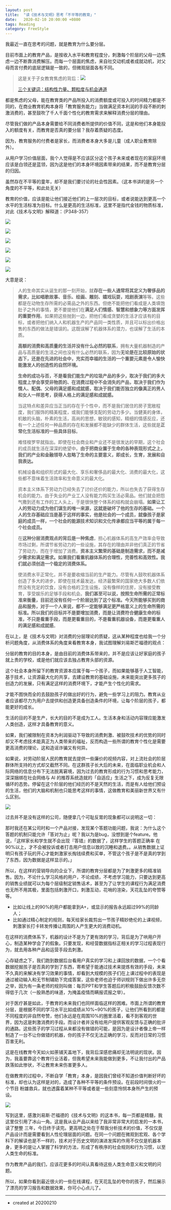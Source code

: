 ```yaml
---
layout: post
title:  "读《技术与文明》思考「不平等的教育」"
date:   2020-02-10 20:00:00 +0800
tags: Reading
category: FreeStyle
---
```


我最近一直在思考的问题，就是教育为什么要分层。

目前市面上的教育产品，是按收入水平和教育程度分，刺激每个阶层的父母一边焦虑一边不断靠消费解压。而每一个层面的焦虑，来自社交动机或者成就动机，对父母而言付费的底层逻辑是一致的，但微观层面各有不同。

> 这是关于子女教育焦虑的背后：![](https://img.ramywu.com/imgs/2020/02/5baf706aed7e40d7.png)
>
> [三个关键词：结构性力量、颗粒度与机会通道](https://mp.weixin.qq.com/s/aZ_ABIGJKMzc3XFmoVLoEw)

都是焦虑的父母，能在教育类的产品所投入的消费额度或可投入的时间精力都是不同的，在商业教育机构本身将「教育服务能力」当做满足资本利润的手段不断的刺激消费的，甚至鼓吹了千人千面个性化的教育需求来解释消费分层的理由。

尽管我们做的产品本身需要给不同消费者所提供的价值不同，这是和他们本身能投入的额度有关，而教育是否真的要分层？我存着质疑的态度。

因为，教育服务的付费者是家长，而消费者本身大多是儿童（成人职业教育除外）。

从用户学习价值层面，我个人觉得是不应该区分这个孩子未来或者现在的家庭环境应该是白领还是蓝领，因为这是他们的本身环境因素带来的结果，而不是教育分层的归因。

虽然存在不平等的童年，却不是我们要讨论的社会性因素。（这本书讲的是另一个角度的不平等，和此处无关）


教育的价值，应该是能让他们接近他们的上一层次的目标，或者说能达到更高一个水平的生活标准为目标。什么是更高的生活标准，这里不是指代金钱的物质标准，对此《技术与文明》解释道：（P348-357）

![](https://img.ramywu.com/imgs/2020/02/d4343f7a74651383.png)


![](https://img.ramywu.com/imgs/2020/02/47f0b291bc3ace85.jpg)

![](https://img.ramywu.com/imgs/2020/02/69d49888cb1d1ac2.jpg)

![](https://img.ramywu.com/imgs/2020/02/a2698c20ff22a7b2.jpg)

![](https://img.ramywu.com/imgs/2020/02/1bc762975fcce90f.jpg)

![](https://img.ramywu.com/imgs/2020/02/5c546407d9670d23.jpg)


大意是说：

> 人的生命其实从诞生的那一刻开始，就**存在一些人通常将其定义为奢侈品的需求，比如唱歌故事、音乐、绘画、雕刻、嬉戏玩耍，戏剧表演**等等。这些都是在动物生存所需的必需品之外的东西。但绝不能把他们看成是人类填饱肚子之外的事情，更不要提他们在**满足人们情感、智慧和想象力等方面发挥的重要作用**。如果把这些抛到一边，把他们看成贪婪的生活才应该有的目标，或者把他们纳入人和机器生产的产品同一类性质，并且可以标出价格出售的东西的做法是错误的。这既误解了机器体系的潜力，也误解了生活的本质。
> 
> **高额的消费和高质量的生活并没有什么必然的联系**，拥有大量机器制造的产品与高质量的生活之间也没有什么必然的联系，因为**无论是在比较原始的状态下，还是在先进的社会中，充实而幸福的生活的一个重要元素是令人愉快能激发人的创造性的自然环境。**
> 
> **生命的成功与否，不是看我们能生产的垃圾产品的多少，取决于我们的多大程度上学会享受非物质的、在消费过程中不会消失的产品，取决于我们作为情人、配偶、父母的满足感和成就感，取决于我们能否独立的像真正的男人和女人一样思考，获得人格上的满足感和成就感。**
> 
> 当这特点和差异应当正当的存在于个性中，而不是我们居住的房子宽敞程度，我们服饰的精美程度，或我们能够支配的劳动力多少。当健美的身体，机敏的头脑，朴素的生活，高尚的思想，敏锐的感知，精细的情感反应，还有一个上述任何一种品质的存在和发展都不能缺少的群体生活，这些就是**正常化生活标准的一些具体目标**。
> 
> 难怪梭罗早就指出。即使在社会商业和产业还不是很发达的早期，这个社会的成员就生活在深深的绝望中。**由于把商业置于生命的各种表现形式之上，我们的产业和金融领导人忽略了生命的主要意义，即成长，生育，发展和自我表达。**
>  
> 机械设备和组织形式的最大化、享乐和奢侈品的最大化、消费的最大化，这些都不意味着生活效率和生命意义的最大化。
> 
> 资本主义体系下劳动力已经失去了讨价还价的能力，所以也失去了获得生存机会的能力。由于失业的产业工人没有能力购买生活必需品。他们就会把怨气撒到还有工作的工人头上，于是很快整个体系的结构就会崩塌。**如果让工人的劳动力成为他们谋生的唯一来源，这就是破坏了他的生存的基础。一个人的生存基础应当是基于这样的事实，他是社会的一个成员，就像孩子是家庭的成员一样，一个社会的能源技术知识和文化传承都应当平等的属于每一个社会成员。**
> 
> 
> 在**这种分层消费观点的背后是一种焦虑**，担心机器体系的高生产效率会导致市场过剩，所谓节省劳动力的一些设施，其存在的理由并非他们真正的节省了劳动力，而在于增加了消费。**资本主义繁荣的基础是制造需求，而不是减少需求和满足需求。如果我们看重机器体系的合理性，完善性和高效性。我们就必须创造一个稳定的消费体系。**
> 
> 使消费水平正常化，并不是要收缩当前的生产能力。尽管有人鼓吹机器体系创造了多大的进步，即使在技术最发达，经济最繁荣的国家绝大多数人们依然没有充足的饮食，没有合格的卫生设施，没有像样的住房，没有接受教育，享受娱乐的足够手段和机会。**我们甚至可以说，按照生命所需的正常标准来衡量，目前还没有任何一个阶层达到了这个标准。今天所能够买到的商品和服务，对于一个人来说，都不一定能够满足更严格意义上的生命所需的标准。**所以**我们的目标并不是要增加消费，而是让消费符合健康生命的标准，不只是看重手段，而是更看重目的，不是看重机器设备，而是更看重人的满足感和成就感**。



在以上，是《技术与文明》对消费的分层理论的质疑，这从某种程度也给我一个分析问题角度，从消费体系的角度来看教育本身，我试图理解刘易斯芒福德的观点：

分层的教育的目的本身，是由目前的消费体系带来的，并不是应该让好家庭的孩子就上贵的学校，或是他们就应该去独占教育头部的资源。

这个社会本身所留下的教育资源本应属于每一个孩子，而如果能够基于人工智能，基于技术，让资源最大化的共享，去建设教育的基础设施，未来能突出更多孩子的创造力的发展，只有满足这样的消费环境下，才能产生个性化的需求。

才能不图快而全的去鼓励孩子的做出好的行为，避免一些学习上的阻力。教育从业者应该都尽力为用户去提供和创造更具备创造条件的环境，让每个阶层的孩子，都能更好的成长。

生活的目的不是生产，长大的目的不是成为工人。生活本身和活动内容理应能激发人类创造，这样才具备教育的意义。


如果，我们被限制在资本为利润驱动下导致的消费刺激、被鼓吹技术的优势的同时却又不考虑技术能真正为人类带来的福祉，反而构造一些所谓的教育个性化是需要更高消费的理论，这和造谣诈骗又有何异。


如果说，对劳动阶层人民的教育就去提供一些廉价的视频内容，对上流社会的阶层群体所支持的方式却又截然不同。在这群孩子长大后的未来，在面临职业机会和人际网络的信息分布下无法脱离窘境，因为过去的教育形成的行为习惯和思考能力，深深捆绑在社会网络与 AI 的推荐系统造就的「自适应」生活之下，成为反复无限循环的态势。停留在这个阶层的他们经历的不是天然的生活，而是有人给他们预设的生活，他们的大脑和机制也只能思考这样的事情，这做教育和美丽新世界又有什么区别。

![](https://img.ramywu.com/imgs/2020/02/6c71da182d2adf5d.png)

过去并不是没有这样的公司，随便拿几个可耻反胃的现象都可以说明这一切：

那时我还在某公司时和一个产品对接，发现某个答题功能问题，我说：为什么这个答题的机制只能允许「答对为止」呢？我以为是bug，没想到是个feature。他说，「这样家长和学生就不会出现『答错』的数据了，这样学生的答题正确率 在90%以上，才不会被投诉或者打击用户信息以致的沉睡和退费。。从销售数据上证明只有孩子玩的开心才能刺激家长掏钱续费和买单，不管这个孩子是不是真的学到了东西，因为数据是这样显示的。」

所以，在这样的营销导向的企业下，所谓的教育分层都是为了刺激更多的精准销售。因为，不论什么学习风格的用户，不论成绩，不考虑学习能力，只要达到更高的销售业绩就可以为每个层级制定销售话术，甚至为了让学生的课程行为满足消费也无所不用其极，里面包括刺激开口，刺激互动，花哨的渲染，天花乱坠的夸赞等等。

- 比如让线上的90%的用户都能拿到A+，或显示的报告永远超过99%的同龄人；
- 比如通过精心制定的规则，每天给家长裁剪出一节孩子精妙绝伦的上课视频，刺激家长打卡转发传播让周围的人产生更大的消费动机。


在这样的消费体系下，机器的设计不是为了更有效的学习，背后是为了哄用户开心，制造某种学会了的假象。只要发现，和经营数据指标正相关的学习过程表现行为，就去用各种产品和运营手段去刺激。

心存疑虑之下，我们跑到数据后台看用户真实的学习和上课回放的数据，一个个看数据挖掘孩子是否真的学到了东西，寄希望于能通过技术来提炼有效的手段，未来不久真的来解决有学习效果的事情，却看到大规模的孩子们在上课过程中的表现是通过被动输入和无节制辅助下完成答案，这些老师也迫于师训规则下做出许多无奈之举，因为有一条老师的规则叫做：每页PPT和学生答题后的积极鼓励反馈次数不得低于几次（一股熟悉的味道，为掩盖疫情而瞒报谎报之举）。

对于医疗甚是如此，于教育的未来我们也同样面临这样的困难。市面上所谓的教育分层，是根据不同的学习水平比如成绩从10%~90%的孩子，让他们所看到的都是不同程度的非自然夸赞，他们永远是在周围10%的圈里活着，看不到客观的世界，因为这是刺激消费的手段。而设计者并没有给用户提供客观反馈与正确的批评的通路。这些孩子的学习过程从来都没有做错的可能，是因为是设计者像上帝一样制造了一台不让你做错的机器，你的孩子不仅无法正确的学习，反而对日常的习惯百害无利。


这是在线教育今天如火如荼铺天盖地下，我背后深感悲痛却无法明说的现状。因为，我虽要靠这个教育行业活着，但我希望未来我能做到更多，不让我付出的产品跌落如此惨状，不让教育未来伤害更多人。


在做教育的过程中，不断自学「教育」本身，是因我们曾经不知道价值判断好坏的标准，却也认为这样是对的，造成了各种不平等的条件预设。在前段时间很火的一个节目 粉雄救兵，就也透露着某种不平等或者是一些刻意怜悯本身所产生的预设。


![](https://img.ramywu.com/imgs/2020/02/3fb398979a3fb6b1.png)

写到这里，感激刘易斯·芒福德的《技术与文明》的这本书，每一页都是精髓，我这里仅引用了冰山一角。这是我从业产品以来给了我非常非常大的启发的一本书，读了整整 三年，今日终于读完。更高明之处在于帮我分析技术的价值，不仅仅是产品设计而是需要看到人性伦理层面的问题。在同一个问题在微观到宏观、各个学科下的解读也是不一样的，技术对于历史文明的演进发挥的作用不仅仅是机器本身，更多的是让人掌握了科学的方法，形成了有秩序的社会规则和行为习惯，以至人类生命的标准。

作为教育产品的我们，应该花更多的时间认真看待这些人类生命意义和文明的问题。

所以，如果你看到最近很火的一些在线课程，在天花乱坠的夸你的孩子，然后展示了漂亮的学习报告和数据效果，你可小心点儿了。

---

- created at 20200210
